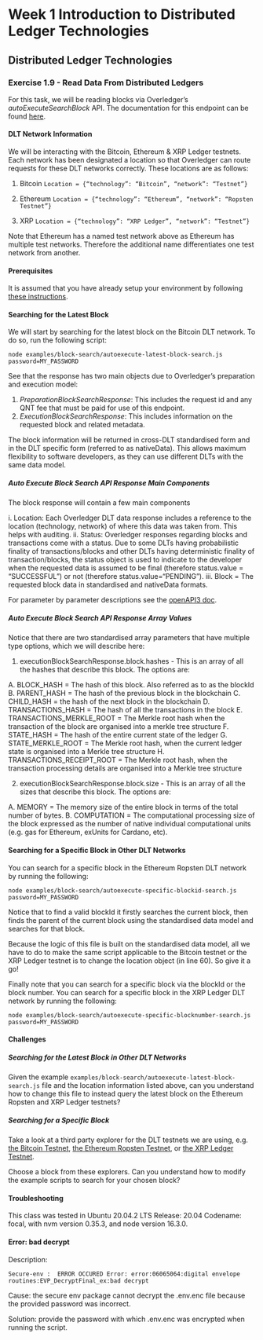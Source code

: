 # Week 1 Introduction to Distributed Ledger Technologies

## Distributed Ledger Technologies

### Exercise 1.9 - Read Data From Distributed Ledgers

For this task, we will be reading blocks via Overledger’s *autoExecuteSearchBlock* API. The documentation for this endpoint can be found [here](https://docs.overledger.io/#operation/autoExecuteSearchBlockRequest). 

#### DLT Network Information

We will be interacting with the Bitcoin, Ethereum & XRP Ledger testnets. Each network has been designated a location so that Overledger can route requests for these DLT networks correctly. These locations are as follows:

1. Bitcoin
``Location = {“technology”: “Bitcoin”, “network”: “Testnet”}``

2. Ethereum 
``Location = {“technology”: “Ethereum”, “network”: “Ropsten Testnet”}``

3. XRP
``Location = {“technology”: “XRP Ledger”, “network”: “Testnet”}``

Note that Ethereum has a named test network above as Ethereum has multiple test networks. Therefore the additional name differentiates one test network from another. 

#### Prerequisites

It is assumed that you have already setup your environment by following [these instructions](./CLASS1.md).

#### Searching for the Latest Block

We will start by searching for the latest block on the Bitcoin DLT network. To do so, run the following script:

`node examples/block-search/autoexecute-latest-block-search.js password=MY_PASSWORD`

See that the response has two main objects due to Overledger’s preparation and execution model:

1. *PreparationBlockSearchResponse*: This includes the request id and any QNT fee that must be paid for use of this endpoint.
2. *ExecutionBlockSearchResponse*: This includes information on the requested block and related metadata. 

The block information will be returned in cross-DLT standardised form and in the DLT specific form (referred to as nativeData). This allows maximum flexibility to software developers, as they can use different DLTs with the same data model.

##### Auto Execute Block Search API Response Main Components

The block response will contain a few main components

i. Location: Each Overledger DLT data response includes a reference to the location (technology, network) of where this data was taken from. This helps with auditing.
ii. Status: Overledger responses regarding blocks and transactions come with a status. Due to some DLTs having probabilistic finality of transactions/blocks and other DLTs having deterministic finality of transaction/blocks, the status object is used to indicate to the developer when the requested data is assumed to be final (therefore status.value = “SUCCESSFUL”) or not (therefore status.value=“PENDING”).
iii. Block = The requested block data in standardised and nativeData formats.

For parameter by parameter descriptions see the [openAPI3 doc](https://docs.overledger.io/#operation/autoExecuteSearchBlockRequest).


##### Auto Execute Block Search API Response Array Values

Notice that there are two standardised array parameters that have multiple type options, which we will describe here:

1. executionBlockSearchResponse.block.hashes - This is an array of all the hashes that describe this block. The options are:

A. BLOCK_HASH = The hash of this block. Also referred as to as the blockId
B. PARENT_HASH = The hash of the previous block in the blockchain
C. CHILD_HASH = the hash of the next block in the blockchain
D. TRANSACTIONS_HASH = The hash of all the transactions in the block
E. TRANSACTIONS_MERKLE_ROOT = The Merkle root hash when the transaction of the block are organised into a merkle tree structure
F. STATE_HASH = The hash of the entire current state of the ledger
G. STATE_MERKLE_ROOT = The Merkle root hash, when the current ledger state is organised into a Merkle tree structure
H. TRANSACTIONS_RECEIPT_ROOT = The Merkle root hash, when the transaction processing details are organised into a Merkle tree structure

2. executionBlockSearchResponse.block.size - This is an array of all the sizes that describe this block. The options are: 

A. MEMORY = The memory size of the entire block in terms of the total number of bytes.
B. COMPUTATION = The computational processing size of the block expressed as the number of native individual computational units (e.g. gas for Ethereum, exUnits for Cardano, etc). 


#### Searching for a Specific Block in Other DLT Networks

You can search for a specific block in the Ethereum Ropsten DLT network by running the following:

 `node examples/block-search/autoexecute-specific-blockid-search.js password=MY_PASSWORD`

Notice that to find a valid blockId it firstly searches the current block, then finds the parent of the current block using the standardised data model and searches for that block.

Because the logic of this file is built on the standardised data model, all we have to do to make the same script applicable to the Bitcoin testnet or the XRP Ledger testnet is to change the location object (in line 60). So give it a go!

Finally note that you can search for a specific block via the blockId or the block number. You can search for a specific block in the XRP Ledger DLT network by running the following:

`node examples/block-search/autoexecute-specific-blocknumber-search.js password=MY_PASSWORD`

#### Challenges

##### Searching for the Latest Block in Other DLT Networks

Given the example `examples/block-search/autoexecute-latest-block-search.js` file and the location information listed above, can you understand how to change this file to instead query the latest block on the Ethereum Ropsten and XRP Ledger testnets?

##### Searching for a Specific Block

Take a look at a third party explorer for the DLT testnets we are using, e.g. [the Bitcoin Testnet](https://blockstream.info/testnet/), [the Ethereum Ropsten Testnet](https://ropsten.etherscan.io/), or [the XRP Ledger Testnet](https://blockexplorer.one/xrp/testnet). 

Choose a block from these explorers. Can you understand how to modify the example scripts to search for your chosen block?

#### Troubleshooting
This class was tested in  Ubuntu 20.04.2 LTS Release: 20.04 Codename: focal, with nvm version 0.35.3, and node version 16.3.0. 

#### Error: bad decrypt 

Description:

``Secure-env :  ERROR OCCURED Error: error:06065064:digital envelope routines:EVP_DecryptFinal_ex:bad decrypt``

Cause: the secure env package cannot decrypt the .env.enc file because the provided password was incorrect.

Solution: provide the password with which .env.enc was encrypted when running the script.

